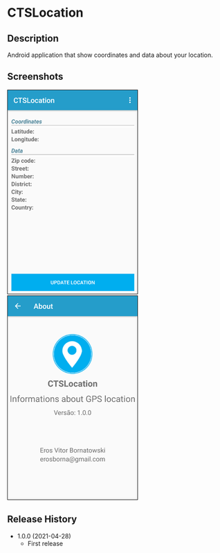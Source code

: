 # CTSLocation

## Description
Android application that show coordinates and data about your location.

## Screenshots

![](references/screen_main.png) ![](references/screen_about.png)

## Release History

* 1.0.0 (2021-04-28)
    * First release
